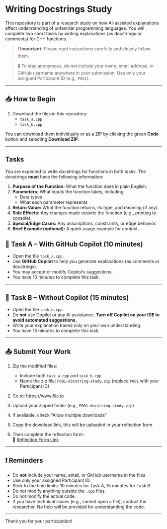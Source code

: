 # Writing Docstrings Study

This repository is part of a research study on how AI-assisted explanations affect understanding of unfamiliar programming languages. You will complete two short tasks by writing explanations (as docstrings or comments) for C++ functions.

> <span style="color:red">❗</span> **Important:** Please read instructions carefully and closely follow them. 

> 🔒 To stay anonymous, do not include your name, email address, or GitHub username anywhere in your submission. Use only your assigned Participant ID (e.g., `P001`).

---

## 📥 How to Begin

1. Download the files in this repository:
   - `task_a.cpp`
   - `task_b.cpp`

You can download them individually or as a ZIP by clicking the green **Code** button and selecting **Download ZIP**.

---

## Tasks
You are expected to write docstrings for functions in both tasks. The docstrings **must** have the following information:
1. **Purpose of the Function:** What the function does in plain English.
2. **Parameters:** What inputs the function takes, including:
   - Data types
   - What each parameter represents
5. **Return Value:** What the function returns, its type, and meaning (if any).
6. **Side Effects:** Any changes made outside the function (e.g., printing to console).
7. **Special/Edge Cases:** Any assumptions, constraints, or edge behavior.
8. **Brief Example (optional):** A quick usage example for context.


## 🧪 Task A – With GitHub Copilot (10 minutes)

- Open the file `task_a.cpp`.
- Use **GitHub Copilot** to help you generate explanations (as comments or docstrings).
- You may accept or modify Copilot’s suggestions.
- You have 10 minutes to complete this task.

---

## 🧪 Task B – Without Copilot (15 minutes)

- Open the file `task_b.cpp`.
- Do **not** use Copilot or any AI assistance. **Turn off Copilot on your IDE to avoid automated suggestions.**
- Write your explanation based only on your own understanding.
- You have 15 minutes to complete this task.

---

## 📤 Submit Your Work

1. Zip the modified files:
   - Include both `task_a.cpp` and `task_b.cpp`
   - Name the zip file: `P001-docstring-study.zip` (replace `P001` with your Participant ID)

2. Go to: https://www.file.io
3. Upload your zipped folder (e.g., `P001-docstring-study.zip`)
4. If available, check "Allow multiple downloads"
5. Copy the download link, this will be uploaded in your reflection form.

6. Then complete the reflection form:  
📝 [Reflection Form Link](https://forms.gle/YOUR-REFLECTION-FORM)

---

## ❗ Reminders

- Do **not** include your name, email, or GitHub username in the files.
- Use only your assigned Participant ID.
- Stick to the time limits: 10 minutes for Task A, 15 minutes for Task B.
- Do not modify anything outside the `.cpp` files.
- Do not modify the actual code. 
- If you have technical issues (e.g., cannot open a file), contact the researcher. No help will be provided for understanding the code.

---

Thank you for your participation!
